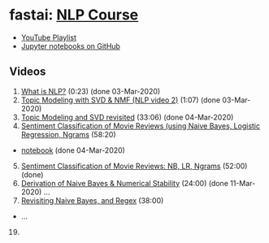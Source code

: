 # fastai:  [NLP Course](https://www.fast.ai/2019/07/08/fastai-nlp/)
- [YouTube Playlist](https://www.youtube.com/playlist?list=PLtmWHNX-gukKocXQOkQjuVxglSDYWsSh9)
- [Jupyter notebooks on GitHub](https://github.com/fastai/course-nlp)

## Videos

1. [What is NLP?](www.youtube.com/watch?v=cce8ntxP_XI) (0:23)  (done 03-Mar-2020)
2. [Topic Modeling with SVD & NMF (NLP video 2)](www.youtube.com/watch?v=tG3pUwmGjsc) (1:07)  (done 03-Mar-2020)
3. [Topic Modeling and SVD revisited](https://youtu.be/lRZ4aMaXPBI) (33:06) (done 04-Mar-2020)
4. [Sentiment Classification of Movie Reviews (using Naive Bayes, Logistic Regression, Ngrams](https://youtu.be/hp2ipC5pW4I) (58:20)
  - [notebook](https://github.com/fastai/course-nlp/blob/master/3-logreg-nb-imdb.ipynb) (done 04-Mar-2020)
5. [Sentiment Classification of Movie Reviews: NB, LR, Ngrams](https://youtu.be/dt7sArnLo1g) (52:00)   (done)
6. [Derivation of Naive Bayes & Numerical Stability](https://youtu.be/z8-Tbrg1-rE) (24:00)   (done 11-Mar-2020)
...
7. [Revisiting Naive Bayes, and Regex](https://youtu.be/Q1zLqfnEXdw) (38:00)
  - ...
19.




